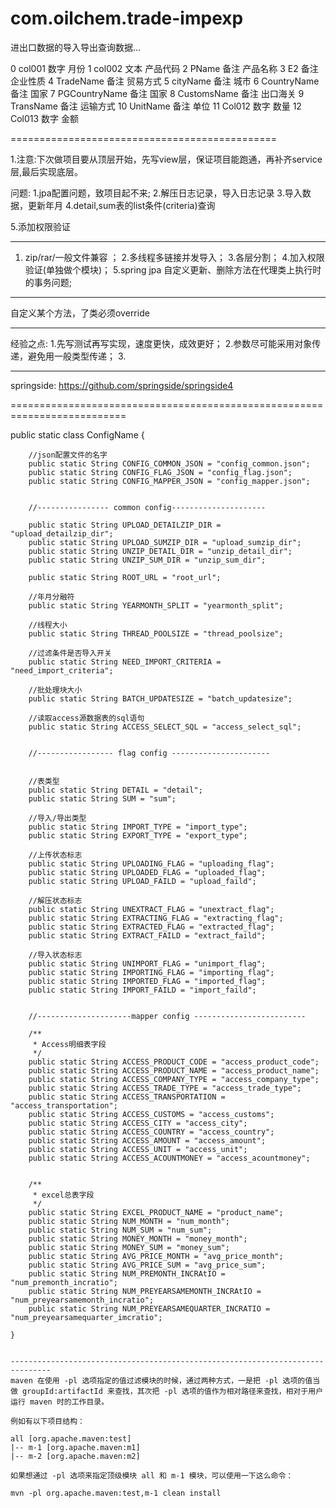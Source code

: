 ﻿com.oilchem.trade-impexp
=============================================

进出口数据的导入导出查询数据...


0	col001  	数字	月份
1	col002		文本	产品代码
2	PName		备注	产品名称
3	E2		备注	企业性质
4	TradeName	备注	贸易方式
5	cityName	备注	城市
6	CountryName	备注	国家
7	PGCountryName	备注	国家
8	CustomsName	备注	出口海关
9	TransName	备注	运输方式
10	UnitName	备注	单位
11	Col012		数字	数量
12	Col013		数字	金额

==============================================

1.注意:下次做项目要从顶层开始，先写view层，保证项目能跑通，再补齐service层,最后实现底层。

问题:
1.jpa配置问题，致项目起不来;
2.解压日志记录，导入日志记录
3.导入数据，更新年月
4.detail,sum表的list条件(criteria)查询

5.添加权限验证

--------------------------------------------------
1. zip/rar/一般文件兼容 ；
2.多线程多链接并发导入；
3.各层分割；
4.加入权限验证(单独做个模块)；
5.spring jpa 自定义更新、删除方法在代理类上执行时的事务问题;


----------------------------------------------------
自定义某个方法，了类必须override

---------------------------------------------------
经验之点:
1.先写测试再写实现，速度更快，成效更好；
2.参数尽可能采用对象传递，避免用一般类型传递；
3.

---------------------------------
springside:
https://github.com/springside/springside4

==========================================================================

 public static class ConfigName {

        //json配置文件的名字
        public static String CONFIG_COMMON_JSON = "config_common.json";
        public static String CONFIG_FLAG_JSON = "config_flag.json";
        public static String CONFIG_MAPPER_JSON = "config_mapper.json";


        //---------------- common config---------------------

        public static String UPLOAD_DETAILZIP_DIR = "upload_detailzip_dir";
        public static String UPLOAD_SUMZIP_DIR = "upload_sumzip_dir";
        public static String UNZIP_DETAIL_DIR = "unzip_detail_dir";
        public static String UNZIP_SUM_DIR = "unzip_sum_dir";

        public static String ROOT_URL = "root_url";

        //年月分融符
        public static String YEARMONTH_SPLIT = "yearmonth_split";

        //线程大小
        public static String THREAD_POOLSIZE = "thread_poolsize";

        //过滤条件是否导入开关
        public static String NEED_IMPORT_CRITERIA = "need_import_criteria";

        //批处理块大小
        public static String BATCH_UPDATESIZE = "batch_updatesize";

        //读取access源数据表的sql语句
        public static String ACCESS_SELECT_SQL = "access_select_sql";


        //----------------- flag config ----------------------


        //表类型
        public static String DETAIL = "detail";
        public static String SUM = "sum";

        //导入/导出类型
        public static String IMPORT_TYPE = "import_type";
        public static String EXPORT_TYPE = "export_type";

        //上传状态标志
        public static String UPLOADING_FLAG = "uploading_flag";
        public static String UPLOADED_FLAG = "uploaded_flag";
        public static String UPLOAD_FAILD = "upload_faild";

        //解压状态标志
        public static String UNEXTRACT_FLAG = "unextract_flag";
        public static String EXTRACTING_FLAG = "extracting_flag";
        public static String EXTRACTED_FLAG = "extracted_flag";
        public static String EXTRACT_FAILD = "extract_faild";

        //导入状态标志
        public static String UNIMPORT_FLAG = "unimport_flag";
        public static String IMPORTING_FLAG = "importing_flag";
        public static String IMPORTED_FLAG = "imported_flag";
        public static String IMPORT_FAILD = "import_faild";


        //---------------------mapper config -------------------------

        /**
         * Access明细表字段
         */
        public static String ACCESS_PRODUCT_CODE = "access_product_code";
        public static String ACCESS_PRODUCT_NAME = "access_product_name";
        public static String ACCESS_COMPANY_TYPE = "access_company_type";
        public static String ACCESS_TRADE_TYPE = "access_trade_type";
        public static String ACCESS_TRANSPORTATION = "access_transportation";
        public static String ACCESS_CUSTOMS = "access_customs";
        public static String ACCESS_CITY = "access_city";
        public static String ACCESS_COUNTRY = "access_country";
        public static String ACCESS_AMOUNT = "access_amount";
        public static String ACCESS_UNIT = "access_unit";
        public static String ACCESS_ACOUNTMONEY = "access_acountmoney";


        /**
         * excel总表字段
         */
        public static String EXCEL_PRODUCT_NAME = "product_name";
        public static String NUM_MONTH = "num_month";
        public static String NUM_SUM = "num_sum";
        public static String MONEY_MONTH = "money_month";
        public static String MONEY_SUM = "money_sum";
        public static String AVG_PRICE_MONTH = "avg_price_month";
        public static String AVG_PRICE_SUM = "avg_price_sum";
        public static String NUM_PREMONTH_INCRAtIO = "num_premonth_incratio";
        public static String NUM_PREYEARSAMEMONTH_INCRAtIO = "num_preyearsamemonth_incratio";
        public static String NUM_PREYEARSAMEQUARTER_INCRATIO = "num_preyearsamequarter_imcratio";

    }


    -------------------------------------------------------------------------------
    maven 在使用 -pl 选项指定的值过滤模块的时候，通过两种方式，一是把 -pl 选项的值当做 groupId:artifactId 来查找，其次把 -pl 选项的值作为相对路径来查找，相对于用户运行 maven 时的工作目录。

    例如有以下项目结构：

    all [org.apache.maven:test]
    |-- m-1 [org.apache.maven:m1]
    |-- m-2 [org.apache.maven:m2]

    如果想通过 -pl 选项来指定顶级模块 all 和 m-1 模块，可以使用一下这么命令：

    mvn -pl org.apache.maven:test,m-1 clean install
